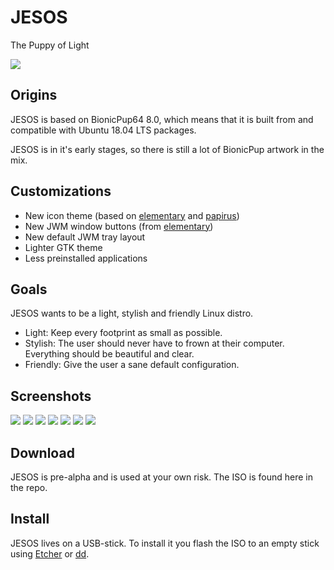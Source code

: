 # JESOS
 The Puppy of Light

![](screenshots/desktop.png)


## Origins
JESOS is based on BionicPup64 8.0, which means that it is built from and compatible with Ubuntu 18.04 LTS packages.

JESOS is in it's early stages, so there is still a lot of BionicPup artwork in the mix.

## Customizations
- New icon theme (based on [elementary](https://github.com/elementary/icons) and [papirus](https://github.com/PapirusDevelopmentTeam/papirus-icon-theme))
- New JWM window buttons (from [elementary](https://github.com/elementary/icons))
- New default JWM tray layout
- Lighter GTK theme
- Less preinstalled applications

## Goals
JESOS wants to be a light, stylish and friendly Linux distro.

- Light: Keep every footprint as small as possible.
- Stylish: The user should never have to frown at their computer. Everything should be beautiful and clear.
- Friendly: Give the user a sane default configuration.

## Screenshots
![](screenshots/desktop.png)
![](screenshots/apps-menu.png)
![](screenshots/deskicons.png)
![](screenshots/rox.png)
![](screenshots/jwm.png)
![](screenshots/logout.png)
![](screenshots/terminal.png)

## Download
JESOS is pre-alpha and is used at your own risk. The ISO is found here in the repo.

## Install
JESOS lives on a USB-stick. To install it you flash the ISO to an empty stick using [Etcher](https://www.balena.io/etcher/) or [dd](https://linuxhint.com/dd_command_linux/).
